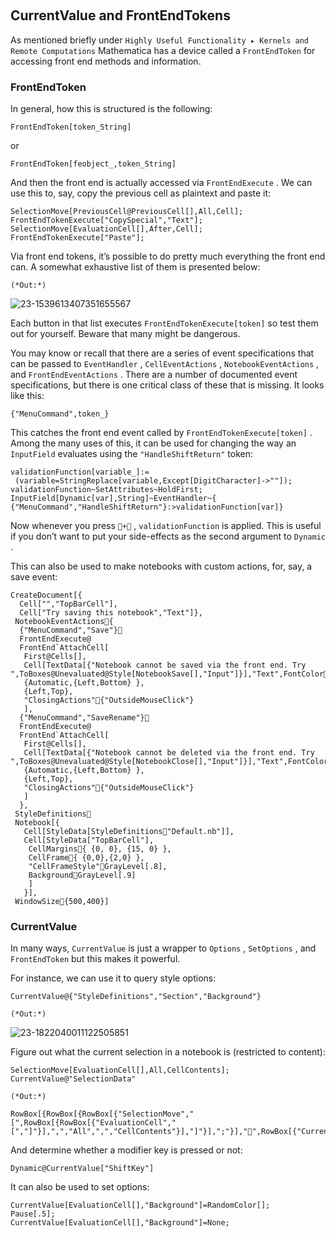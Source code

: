 <a id="currentvalue-and-frontendtokens" style="width:0;height:0;margin:0;padding:0;">&zwnj;</a>

## CurrentValue and FrontEndTokens

As mentioned briefly under  ```Highly Useful Functionality ▸ Kernels and Remote Computations```  Mathematica has a device called a  ```FrontEndToken```  for accessing front end methods and information.

### FrontEndToken

In general, how this is structured is the following:

	FrontEndToken[token_String]

or

	FrontEndToken[feobject_,token_String]

And then the front end is actually accessed via  ```FrontEndExecute``` . We can use this to, say, copy the previous cell as plaintext and paste it:

	SelectionMove[PreviousCell@PreviousCell[],All,Cell];
	FrontEndTokenExecute["CopySpecial","Text"];
	SelectionMove[EvaluationCell[],After,Cell];
	FrontEndTokenExecute["Paste"];

Via front end tokens, it’s possible to do pretty much everything the front end can. A somewhat exhaustive list of them is presented below:

	(*Out:*)
	
![23-1539613407351655567]({filename}/img/23-1539613407351655567.png)

Each button in that list executes  ```FrontEndTokenExecute[token]```  so test them out for yourself. Beware that many might be dangerous.

You may know or recall that there are a series of event specifications that can be passed to  ```EventHandler``` ,  ```CellEventActions``` ,  ```NotebookEventActions``` , and  ```FrontEndEventActions``` . There are a number of documented event specifications, but there is one critical class of these that is missing. It looks like this:

	{"MenuCommand",token_}

This catches the front end event called by  ```FrontEndTokenExecute[token]``` . Among the many uses of this, it can be used for changing the way an  ```InputField```  evaluates using the  ```"HandleShiftReturn"```  token:

	validationFunction[variable_]:=
	 (variable=StringReplace[variable,Except[DigitCharacter]->""]);
	validationFunction~SetAttributes~HoldFirst;
	InputField[Dynamic[var],String]~EventHandler~{ {"MenuCommand","HandleShiftReturn"}:>validationFunction[var]}

Now whenever you press  ```+``` ,  ```validationFunction```  is applied. This is useful if you don’t want to put your side-effects as the second argument to  ```Dynamic``` .

This can also be used to make notebooks with custom actions, for, say, a save event:

	CreateDocument[{
	  Cell["","TopBarCell"],
	  Cell["Try saving this notebook","Text"]},
	 NotebookEventActions{
	  {"MenuCommand","Save"}
	  FrontEndExecute@
	  FrontEnd`AttachCell[
	   First@Cells[],
	   Cell[TextData[{"Notebook cannot be saved via the front end. Try ",ToBoxes@Unevaluated@Style[NotebookSave[],"Input"]}],"Text",FontColorRed],
	   {Automatic,{Left,Bottom} },
	   {Left,Top},
	   "ClosingActions"{"OutsideMouseClick"}
	   ],
	  {"MenuCommand","SaveRename"}
	  FrontEndExecute@
	  FrontEnd`AttachCell[
	   First@Cells[],
	   Cell[TextData[{"Notebook cannot be deleted via the front end. Try ",ToBoxes@Unevaluated@Style[NotebookClose[],"Input"]}],"Text",FontColorRed],
	   {Automatic,{Left,Bottom} },
	   {Left,Top},
	   "ClosingActions"{"OutsideMouseClick"}
	   ]
	  },
	 StyleDefinitions
	 Notebook[{
	   Cell[StyleData[StyleDefinitions"Default.nb"]],
	   Cell[StyleData["TopBarCell"],
	    CellMargins{ {0, 0}, {15, 0} },
	    CellFrame{ {0,0},{2,0} },
	    "CellFrameStyle"GrayLevel[.8],
	    BackgroundGrayLevel[.9]
	    ]
	   }],
	 WindowSize{500,400}]

### CurrentValue

In many ways,  ```CurrentValue```  is just a wrapper to  ```Options``` ,  ```SetOptions``` , and  ```FrontEndToken```  but this makes it powerful.

For instance, we can use it to query style options:

	CurrentValue@{"StyleDefinitions","Section","Background"}

	(*Out:*)
	
![23-1822040011122505851]({filename}/img/23-1822040011122505851.png)

Figure out what the current selection in a notebook is (restricted to content):

	SelectionMove[EvaluationCell[],All,CellContents];
	CurrentValue@"SelectionData"

	(*Out:*)
	
	RowBox[{RowBox[{RowBox[{"SelectionMove","[",RowBox[{RowBox[{"EvaluationCell","[","]"}],",","All",",","CellContents"}],"]"}],";"}],"",RowBox[{"CurrentValue","@","\"SelectionData\""}]}]

And determine whether a modifier key is pressed or not:

	Dynamic@CurrentValue["ShiftKey"]

It can also be used to set options:

	CurrentValue[EvaluationCell[],"Background"]=RandomColor[];
	Pause[.5];
	CurrentValue[EvaluationCell[],"Background"]=None;